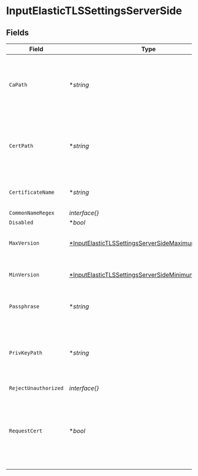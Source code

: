 # InputElasticTLSSettingsServerSide


## Fields

| Field                                                                                                                            | Type                                                                                                                             | Required                                                                                                                         | Description                                                                                                                      |
| -------------------------------------------------------------------------------------------------------------------------------- | -------------------------------------------------------------------------------------------------------------------------------- | -------------------------------------------------------------------------------------------------------------------------------- | -------------------------------------------------------------------------------------------------------------------------------- |
| `CaPath`                                                                                                                         | **string*                                                                                                                        | :heavy_minus_sign:                                                                                                               | Path on server containing CA certificates to use. PEM format. Can reference $ENV_VARS.                                           |
| `CertPath`                                                                                                                       | **string*                                                                                                                        | :heavy_minus_sign:                                                                                                               | Path on server containing certificates to use. PEM format. Can reference $ENV_VARS.                                              |
| `CertificateName`                                                                                                                | **string*                                                                                                                        | :heavy_minus_sign:                                                                                                               | The name of the predefined certificate.                                                                                          |
| `CommonNameRegex`                                                                                                                | *interface{}*                                                                                                                    | :heavy_minus_sign:                                                                                                               | N/A                                                                                                                              |
| `Disabled`                                                                                                                       | **bool*                                                                                                                          | :heavy_minus_sign:                                                                                                               | N/A                                                                                                                              |
| `MaxVersion`                                                                                                                     | [*InputElasticTLSSettingsServerSideMaximumTLSVersion](../../models/shared/inputelastictlssettingsserversidemaximumtlsversion.md) | :heavy_minus_sign:                                                                                                               | Maximum TLS version to accept from connections.                                                                                  |
| `MinVersion`                                                                                                                     | [*InputElasticTLSSettingsServerSideMinimumTLSVersion](../../models/shared/inputelastictlssettingsserversideminimumtlsversion.md) | :heavy_minus_sign:                                                                                                               | Minimum TLS version to accept from connections.                                                                                  |
| `Passphrase`                                                                                                                     | **string*                                                                                                                        | :heavy_minus_sign:                                                                                                               | Passphrase to use to decrypt private key.                                                                                        |
| `PrivKeyPath`                                                                                                                    | **string*                                                                                                                        | :heavy_minus_sign:                                                                                                               | Path on server containing the private key to use. PEM format. Can reference $ENV_VARS.                                           |
| `RejectUnauthorized`                                                                                                             | *interface{}*                                                                                                                    | :heavy_minus_sign:                                                                                                               | N/A                                                                                                                              |
| `RequestCert`                                                                                                                    | **bool*                                                                                                                          | :heavy_minus_sign:                                                                                                               | Whether to require clients to present their certificates. Used to perform client authentication using SSL certs.                 |